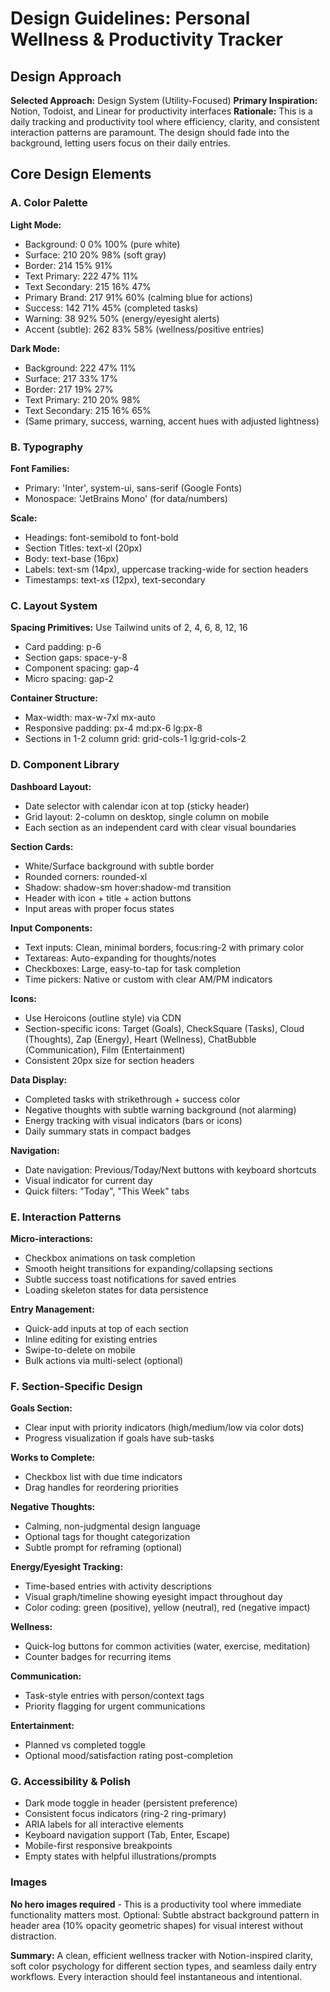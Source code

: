 # Design Guidelines: Personal Wellness & Productivity Tracker

## Design Approach

**Selected Approach:** Design System (Utility-Focused)
**Primary Inspiration:** Notion, Todoist, and Linear for productivity interfaces
**Rationale:** This is a daily tracking and productivity tool where efficiency, clarity, and consistent interaction patterns are paramount. The design should fade into the background, letting users focus on their daily entries.

## Core Design Elements

### A. Color Palette

**Light Mode:**
- Background: 0 0% 100% (pure white)
- Surface: 210 20% 98% (soft gray)
- Border: 214 15% 91%
- Text Primary: 222 47% 11%
- Text Secondary: 215 16% 47%
- Primary Brand: 217 91% 60% (calming blue for actions)
- Success: 142 71% 45% (completed tasks)
- Warning: 38 92% 50% (energy/eyesight alerts)
- Accent (subtle): 262 83% 58% (wellness/positive entries)

**Dark Mode:**
- Background: 222 47% 11%
- Surface: 217 33% 17%
- Border: 217 19% 27%
- Text Primary: 210 20% 98%
- Text Secondary: 215 16% 65%
- (Same primary, success, warning, accent hues with adjusted lightness)

### B. Typography

**Font Families:**
- Primary: 'Inter', system-ui, sans-serif (Google Fonts)
- Monospace: 'JetBrains Mono' (for data/numbers)

**Scale:**
- Headings: font-semibold to font-bold
- Section Titles: text-xl (20px)
- Body: text-base (16px)
- Labels: text-sm (14px), uppercase tracking-wide for section headers
- Timestamps: text-xs (12px), text-secondary

### C. Layout System

**Spacing Primitives:** Use Tailwind units of 2, 4, 6, 8, 12, 16
- Card padding: p-6
- Section gaps: space-y-8
- Component spacing: gap-4
- Micro spacing: gap-2

**Container Structure:**
- Max-width: max-w-7xl mx-auto
- Responsive padding: px-4 md:px-6 lg:px-8
- Sections in 1-2 column grid: grid-cols-1 lg:grid-cols-2

### D. Component Library

**Dashboard Layout:**
- Date selector with calendar icon at top (sticky header)
- Grid layout: 2-column on desktop, single column on mobile
- Each section as an independent card with clear visual boundaries

**Section Cards:**
- White/Surface background with subtle border
- Rounded corners: rounded-xl
- Shadow: shadow-sm hover:shadow-md transition
- Header with icon + title + action buttons
- Input areas with proper focus states

**Input Components:**
- Text inputs: Clean, minimal borders, focus:ring-2 with primary color
- Textareas: Auto-expanding for thoughts/notes
- Checkboxes: Large, easy-to-tap for task completion
- Time pickers: Native or custom with clear AM/PM indicators

**Icons:**
- Use Heroicons (outline style) via CDN
- Section-specific icons: Target (Goals), CheckSquare (Tasks), Cloud (Thoughts), Zap (Energy), Heart (Wellness), ChatBubble (Communication), Film (Entertainment)
- Consistent 20px size for section headers

**Data Display:**
- Completed tasks with strikethrough + success color
- Negative thoughts with subtle warning background (not alarming)
- Energy tracking with visual indicators (bars or icons)
- Daily summary stats in compact badges

**Navigation:**
- Date navigation: Previous/Today/Next buttons with keyboard shortcuts
- Visual indicator for current day
- Quick filters: "Today", "This Week" tabs

### E. Interaction Patterns

**Micro-interactions:**
- Checkbox animations on task completion
- Smooth height transitions for expanding/collapsing sections
- Subtle success toast notifications for saved entries
- Loading skeleton states for data persistence

**Entry Management:**
- Quick-add inputs at top of each section
- Inline editing for existing entries
- Swipe-to-delete on mobile
- Bulk actions via multi-select (optional)

### F. Section-Specific Design

**Goals Section:**
- Clear input with priority indicators (high/medium/low via color dots)
- Progress visualization if goals have sub-tasks

**Works to Complete:**
- Checkbox list with due time indicators
- Drag handles for reordering priorities

**Negative Thoughts:**
- Calming, non-judgmental design language
- Optional tags for thought categorization
- Subtle prompt for reframing (optional)

**Energy/Eyesight Tracking:**
- Time-based entries with activity descriptions
- Visual graph/timeline showing eyesight impact throughout day
- Color coding: green (positive), yellow (neutral), red (negative impact)

**Wellness:**
- Quick-log buttons for common activities (water, exercise, meditation)
- Counter badges for recurring items

**Communication:**
- Task-style entries with person/context tags
- Priority flagging for urgent communications

**Entertainment:**
- Planned vs completed toggle
- Optional mood/satisfaction rating post-completion

### G. Accessibility & Polish

- Dark mode toggle in header (persistent preference)
- Consistent focus indicators (ring-2 ring-primary)
- ARIA labels for all interactive elements
- Keyboard navigation support (Tab, Enter, Escape)
- Mobile-first responsive breakpoints
- Empty states with helpful illustrations/prompts

### Images

**No hero images required** - This is a productivity tool where immediate functionality matters most. Optional: Subtle abstract background pattern in header area (10% opacity geometric shapes) for visual interest without distraction.

**Summary:** A clean, efficient wellness tracker with Notion-inspired clarity, soft color psychology for different section types, and seamless daily entry workflows. Every interaction should feel instantaneous and intentional.